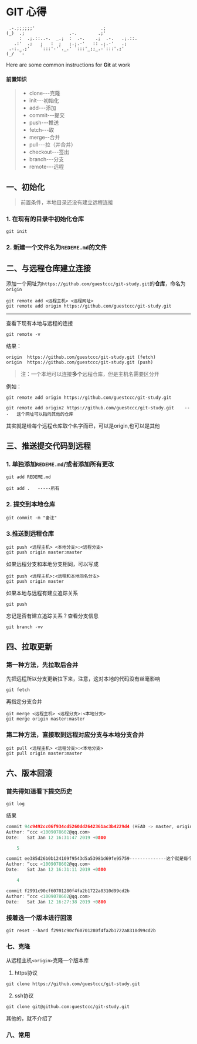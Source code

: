 # GIT 心得

```
 .-.;;;;;;'                         .;             
(_)  .;                 .-.        .;'             
     :  .;.::..-.  _.;  :  .-.    .;  .-.   .;.::. 
   .:'  .;   ;   :  ;   ;.;.-'   :: .;.-'   .;     
 .-:._.;'    `:::'-'`._.' `:::'_;;_.-`:::'.;'      
(_/  `-        
```                                    

Here are some common instructions for **Git** at work


#### 前置知识

> * clone---克隆
> * init---初始化
> * add---添加
> * commit---提交
> * push---推送
> * fetch---取
> * merge--合并
> * pull---拉（并合并）
> * checkout---签出
> * branch---分支
> * remote---远程



## 一、初始化

> 前置条件，本地目录还没有建立远程连接

### 1. 在现有的目录中初始化仓库

```
git init
```

### 2. 新建一个文件名为`REDEME.md`的文件

## 二、与远程仓库建立连接

添加一个网址为`https://github.com/guestccc/git-study.git`的**仓库**，命名为`origin`

```
git remote add <远程主机> <远程网址>
git remote add origin https://github.com/guestccc/git-study.git
```

---

查看下现有本地与远程的连接

```
git remote -v
```

结果：

```
origin  https://github.com/guestccc/git-study.git (fetch)
origin  https://github.com/guestccc/git-study.git (push)
```

> 注：一个本地可以连接**多个**远程仓库，但是主机名需要区分开

例如：

```
git remote add origin https://github.com/guestccc/git-study.git

git remote add origin2 https://github.com/guestccc/git-study.git    ---   这个网址可以指向其他的仓库
```

其实就是给每个远程仓库取个名字而已，可以是origin,也可以是其他

## 三、推送提交代码到远程

### 1. 单独添加`REDEME.md`/或者添加所有更改

```
git add REDEME.md

git add .   -----所有
```

### 2. 提交到本地仓库

```
git commit -m "备注"
```

### 3.推送到远程仓库

```
git push <远程主机> <本地分支>:<远程分支>
git push origin master:master
```

如果远程分支和本地分支相同，可以写成

```
git push <远程主机>:<远程和本地同名分支>
git push origin master
```

如果本地与远程有建立追踪关系

```
git push
```

忘记是否有建立追踪关系？查看分支信息

```
git branch -vv
```

## 四、拉取更新

### 第一种方法，先拉取后合并

先把远程所以分支更新拉下来，注意，这对本地的代码没有丝毫影响

```
git fetch
```

再指定分支合并

```
git merge <远程主机> <远程分支>:<本地分支>
git merge origin master:master
```

### 第二种方法，直接取到远程对应分支与本地分支合并

```
git pull <远程主机> <远程分支>:<本地分支>
git pull origin master:master
```

## 六、版本回滚

### 首先得知道看下提交历史

```
git log
```

结果

```c
commit 94c9492cc06f934cd5260dd2642361ac3b4229d4 (HEAD -> master, origin/master)
Author: “ccc <1009078602@qq.com>
Date:   Sat Jan 12 16:31:47 2019 +0800

    5

commit ee385d26b0b124109f9543d5a53981d69fe95759--------------这个就是每个版本的id(版本号)
Author: “ccc <1009078602@qq.com>
Date:   Sat Jan 12 16:31:11 2019 +0800

    4

commit f2991c90cf60701280f4fa2b1722a8310d99cd2b
Author: “ccc <1009078602@qq.com>
Date:   Sat Jan 12 16:27:38 2019 +0800
```

### 接着选一个版本进行回滚

```
git reset --hard f2991c90cf60701280f4fa2b1722a8310d99cd2b
```


### 七、克隆

从远程主机`<origin>`克隆一个版本库

1. https协议

`git clone https://github.com/guestccc/git-study.git`

2. ssh协议

`git clone git@github.com:guestccc/git-study.git`

其他的，就不介绍了

### 八、常用
